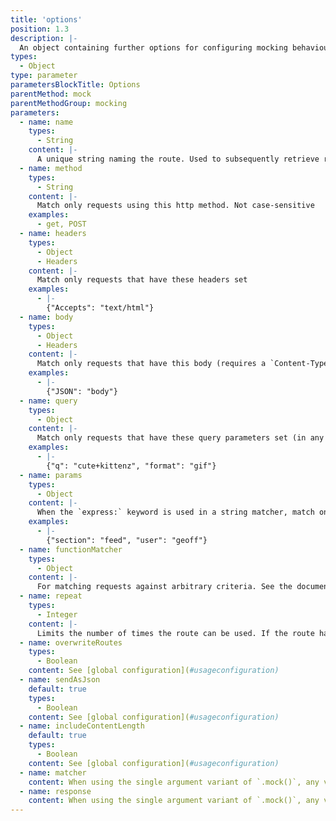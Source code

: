 ```yaml
---
title: 'options'
position: 1.3
description: |-
  An object containing further options for configuring mocking behaviour
types:
  - Object
type: parameter
parametersBlockTitle: Options
parentMethod: mock
parentMethodGroup: mocking
parameters:
  - name: name
    types:
      - String
    content: |-
      A unique string naming the route. Used to subsequently retrieve references to the calls handled by it
  - name: method
    types:
      - String
    content: |-
      Match only requests using this http method. Not case-sensitive
    examples:
      - get, POST
  - name: headers
    types:
      - Object
      - Headers
    content: |-
      Match only requests that have these headers set
    examples:
      - |-
        {"Accepts": "text/html"}
  - name: body
    types:
      - Object
      - Headers
    content: |-
      Match only requests that have this body (requires a `Content-Type` request header to be set to `application/json`)
    examples:
      - |-
        {"JSON": "body"}
  - name: query
    types:
      - Object
    content: |-
      Match only requests that have these query parameters set (in any order)
    examples:
      - |-
        {"q": "cute+kittenz", "format": "gif"}
  - name: params
    types:
      - Object
    content: |-
      When the `express:` keyword is used in a string matcher, match only requests with these express parameters
    examples:
      - |-
        {"section": "feed", "user": "geoff"}
  - name: functionMatcher
    types:
      - Object
    content: |-
      For matching requests against arbitrary criteria. See the documentation on [`Function` matchers](#api-mockingmock_matcher)
  - name: repeat
    types:
      - Integer
    content: |-
      Limits the number of times the route can be used. If the route has already been called `repeat` times, the call to `fetch()` will fall through to be handled by any other routes defined (which may eventually result in an error if nothing matches it)
  - name: overwriteRoutes
    types:
      - Boolean
    content: See [global configuration](#usageconfiguration)
  - name: sendAsJson
    default: true
    types:
      - Boolean
    content: See [global configuration](#usageconfiguration)
  - name: includeContentLength
    default: true
    types:
      - Boolean
    content: See [global configuration](#usageconfiguration)
  - name: matcher
    content: When using the single argument variant of `.mock()`, any valid matcher as [documented above](#usageapimock_matcher) can be assigned to the options object
  - name: response
    content: When using the single argument variant of `.mock()`, any valid response as [documented above](#usageapimock_response) can be assigned to the options object
---
```


